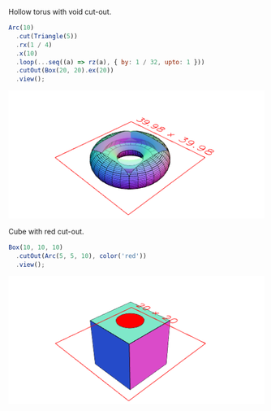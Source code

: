 Hollow torus with void cut-out.

```JavaScript
Arc(10)
  .cut(Triangle(5))
  .rx(1 / 4)
  .x(10)
  .loop(...seq((a) => rz(a), { by: 1 / 32, upto: 1 }))
  .cutOut(Box(20, 20).ex(20))
  .view();
```

![Image](examples.md.0.png)

Cube with red cut-out.

```JavaScript
Box(10, 10, 10)
  .cutOut(Arc(5, 5, 10), color('red'))
  .view();
```

![Image](examples.md.1.png)
